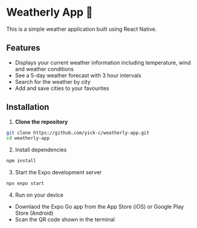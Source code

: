 # Weatherly App 👋
This is a simple weather application built using React Native.

## Features

- Displays your current weather information including temperature, wind and weather conditions
- See a 5-day weather forecast with 3 hour intervals
- Search for the weather by city
- Add and save cities to your favourites

## Installation

1. **Clone the repository**
```bash
git clone https://github.com/yick-c/weatherly-app.git
cd weatherly-app
```

2. Install dependencies
```bash
npm install
```

3. Start the Expo development server
```bash
npx expo start
```

4. Run on your device
- Downlaod the Expo Go app from the App Store (iOS) or Google Play Store (Android)
- Scan the QR code shown in the terminal 